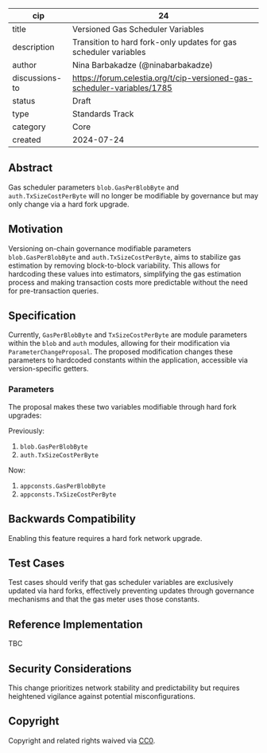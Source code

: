 | cip | 24 |
| - | - |
| title | Versioned Gas Scheduler Variables |
| description | Transition to hard fork-only updates for gas scheduler variables |
| author | Nina Barbakadze (@ninabarbakadze) |
| discussions-to | <https://forum.celestia.org/t/cip-versioned-gas-scheduler-variables/1785> |
| status | Draft |
| type | Standards Track |
| category | Core |
| created | 2024-07-24 |

## Abstract

Gas scheduler parameters `blob.GasPerBlobByte` and `auth.TxSizeCostPerByte` will no longer be modifiable by governance but may only change via a hard fork upgrade.

## Motivation

Versioning on-chain governance modifiable parameters `blob.GasPerBlobByte` and `auth.TxSizeCostPerByte`, aims to stabilize gas estimation by removing block-to-block variability. This allows for hardcoding these values into estimators, simplifying the gas estimation process and making transaction costs more predictable without the need for pre-transaction queries.

## Specification

Currently, `GasPerBlobByte` and `TxSizeCostPerByte` are module parameters within the `blob` and `auth` modules, allowing for their modification via `ParameterChangeProposal`. The proposed modification changes these parameters to hardcoded constants within the application, accessible via version-specific getters.

### Parameters

The proposal makes these two variables modifiable through hard fork upgrades:

Previously:

1. `blob.GasPerBlobByte`
2. `auth.TxSizeCostPerByte`

Now:

1. `appconsts.GasPerBlobByte`
1. `appconsts.TxSizeCostPerByte`

## Backwards Compatibility

Enabling this feature requires a hard fork network upgrade.

## Test Cases

Test cases should verify that gas scheduler variables are exclusively updated via hard forks, effectively preventing updates through governance mechanisms and that the gas meter uses those constants.

## Reference Implementation

TBC

## Security Considerations

This change prioritizes network stability and predictability but requires heightened vigilance against potential misconfigurations.

## Copyright

Copyright and related rights waived via [CC0](https://github.com/celestiaorg/CIPs/blob/main/LICENSE).
